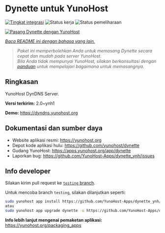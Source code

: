<!--
N.B.: README ini dibuat secara otomatis oleh <https://github.com/YunoHost/apps/tree/master/tools/readme_generator>
Ini TIDAK boleh diedit dengan tangan.
-->

# Dynette untuk YunoHost

[![Tingkat integrasi](https://dash.yunohost.org/integration/dynette.svg)](https://ci-apps.yunohost.org/ci/apps/dynette/) ![Status kerja](https://ci-apps.yunohost.org/ci/badges/dynette.status.svg) ![Status pemeliharaan](https://ci-apps.yunohost.org/ci/badges/dynette.maintain.svg)

[![Pasang Dynette dengan YunoHost](https://install-app.yunohost.org/install-with-yunohost.svg)](https://install-app.yunohost.org/?app=dynette)

*[Baca README ini dengan bahasa yang lain.](./ALL_README.md)*

> *Paket ini memperbolehkan Anda untuk memasang Dynette secara cepat dan mudah pada server YunoHost.*  
> *Bila Anda tidak mempunyai YunoHost, silakan berkonsultasi dengan [panduan](https://yunohost.org/install) untuk mempelajari bagaimana untuk memasangnya.*

## Ringkasan

YunoHost DynDNS Server.

**Versi terkirim:** 2.0~ynh1

**Demo:** <https://dyndns.yunohost.org>
## Dokumentasi dan sumber daya

- Website aplikasi resmi: <https://yunohost.org>
- Depot kode aplikasi hulu: <https://github.com/yunohost/dynette>
- Gudang YunoHost: <https://apps.yunohost.org/app/dynette>
- Laporkan bug: <https://github.com/YunoHost-Apps/dynette_ynh/issues>

## Info developer

Silakan kirim pull request ke [`testing` branch](https://github.com/YunoHost-Apps/dynette_ynh/tree/testing).

Untuk mencoba branch `testing`, silakan dilanjutkan seperti:

```bash
sudo yunohost app install https://github.com/YunoHost-Apps/dynette_ynh/tree/testing --debug
atau
sudo yunohost app upgrade dynette -u https://github.com/YunoHost-Apps/dynette_ynh/tree/testing --debug
```

**Info lebih lanjut mengenai pemaketan aplikasi:** <https://yunohost.org/packaging_apps>
